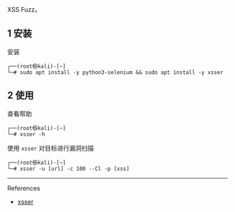XSS Fuzz。

## 1 安装

安装

```
┌──(root㉿kali)-[~]
└─# sudo apt install -y python3-selenium && sudo apt install -y xsser
```

## 2 使用

查看帮助

```shell
┌──(root㉿kali)-[~]
└─# xsser -h
```

使用 `xsser` 对目标进行漏洞扫描

```shell
┌──(root㉿kali)-[~]
└─# xsser -u [url] -c 100 --Cl -p [xss]
```

---

References

- [xsser](https://github.com/epsylon/xsser)
